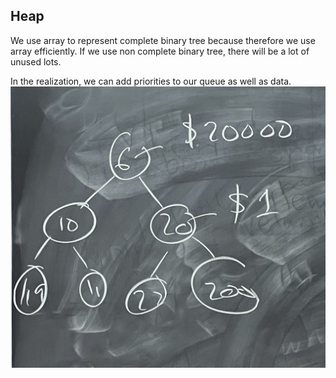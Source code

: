 ## Heap

We use array to represent complete binary tree because therefore we use array efficiently. If we use non complete binary tree, there will be a lot of unused lots.

In the realization, we can add priorities to our queue as well as data.
![priority](../../static/week04/seminar01/priority.jpg)